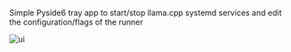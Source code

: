 Simple Pyside6 tray app to start/stop llama.cpp systemd services and edit the configuration/flags of the runner

![ui](https://github.com/user-attachments/assets/b235d598-6ebe-4e89-b8d0-970102401313)
